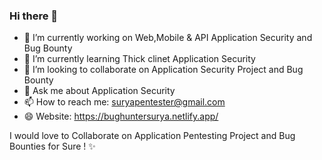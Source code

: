 ### Hi there 👋

- 🔭 I’m currently working on Web,Mobile & API Application Security and Bug Bounty
- 🌱 I’m currently learning Thick clinet Application Security
- 👯 I’m looking to collaborate on Application Security Project and Bug Bounty
- 💬 Ask me about Application Security
- 📫 How to reach me: suryapentester@gmail.com
- 😄 Website: https://bughuntersurya.netlify.app/

I would love to Collaborate on Application Pentesting Project and Bug Bounties for Sure ! ✨ 
